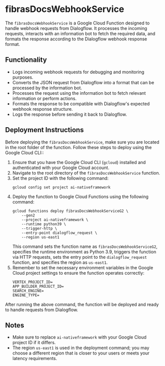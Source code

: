 # fibrasDocsWebhookService

The `fibrasDocsWebhookService` is a Google Cloud Function designed to handle webhook requests from Dialogflow. It processes the incoming requests, interacts with an information bot to fetch the required data, and formats the response according to the Dialogflow webhook response format.

## Functionality

- Logs incoming webhook requests for debugging and monitoring purposes.
- Converts the JSON request from Dialogflow into a format that can be processed by the information bot.
- Processes the request using the information bot to fetch relevant information or perform actions.
- Formats the response to be compatible with Dialogflow's expected webhook response structure.
- Logs the response before sending it back to Dialogflow.

## Deployment Instructions

Before deploying the `fibrasDocsWebhookService`, make sure you are located in the root folder of the function. Follow these steps to deploy using the Google Cloud CLI::

1. Ensure that you have the Google Cloud CLI (`gcloud`) installed and authenticated with your Google Cloud account.
2. Navigate to the root directory of the `fibrasDocsWebhookService` function.
3. Set the project ID with the following command:
   ```
   gcloud config set project ai-nativeframework
   ```
4. Deploy the function to Google Cloud Functions using the following command:
   ```
   gcloud functions deploy fibrasDocsWebhookServiceG2 \
       --gen2
       --project ai-nativeframework \
       --runtime python39 \
       --trigger-http \
       --entry-point dialogflow_request \
       --region us-east1
   ```
   This command sets the function name as `fibrasDocsWebhookServiceG2`, specifies the runtime environment as Python 3.9, triggers the function via HTTP requests, sets the entry point to the `dialogflow_request` function, and specifies the region as `us-east1`.
5. Remember to set the necessary environment variables in the Google Cloud project settings to ensure the function operates correctly:
   ```
   VERTEX_PROJECT_ID=
   APP_BUILDER_PROJECT_ID=
   SEARCH_ENGINE=
   ENGINE_TYPE=
   ```

After running the above command, the function will be deployed and ready to handle requests from Dialogflow.

## Notes

- Make sure to replace `ai-nativeframework` with your Google Cloud project ID if it differs.
- The region `us-east1` is used in the deployment command; you may choose a different region that is closer to your users or meets your latency requirements.
